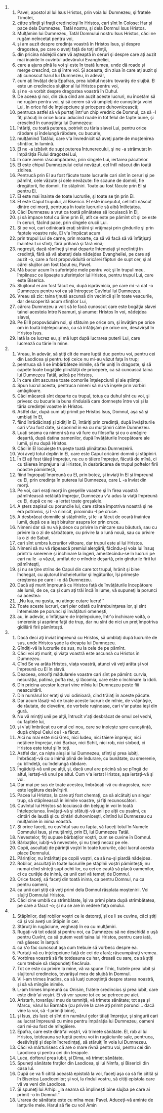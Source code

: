 <ol>
  <li>
    <ol>
      <li>Pavel, apostol al lui Isus Hristos, prin voia lui Dumnezeu, şi fratele Timotei,</li>
      <li>către sfinţii şi fraţii credincioşi în Hristos, cari sînt în Colose: Har şi pace dela Dumnezeu, Tatăl nostru, şi dela Domnul Isus Hristos.</li>
      <li>Mulţămim lui Dumnezeu, Tatăl Domnului nostru Isus Hristos, căci ne rugăm neîncetat pentru voi,</li>
      <li>şi am auzit despre credinţa voastră în Hristos Isus, şi despre dragostea, pe care o aveţi faţă de toţi sfinţii,</li>
      <li>din pricina nădejdii care vă aşteaptă în ceruri şi despre care aţi auzit mai înainte în cuvîntul adevărului Evangheliei,</li>
      <li>care a ajuns pînă la voi şi este în toată lumea, unde dă roade şi merge crescînd, ca şi între voi. Şi aceasta, din ziua în care aţi auzit şi aţi cunoscut harul lui Dumnezeu, în adevăr,</li>
      <li>cum aţi învăţat dela Epafras, prea iubitul nostru tovarăş de slujbă. El este un credincios slujitor al lui Hristos pentru voi,</li>
      <li>şi ne -a vorbit despre dragostea voastră în Duhul.</li>
      <li>De aceea şi noi, din ziua cînd am auzit aceste lucruri, nu încetăm să ne rugăm pentru voi, şi să cerem să vă umpleţi de cunoştinţa voiei Lui, în orice fel de înţelepciune şi pricepere duhovnicească;</li>
      <li>pentruca astfel să vă purtaţi într'un chip vrednic de Domnul, ca să -I fiţi plăcuţi în orice lucru: aducînd roade în tot felul de fapte bune, şi crescînd în cunoştinţa lui Dumnezeu:</li>
      <li>întăriţi, cu toată puterea, potrivit cu tăria slavei Lui, pentru orice răbdare şi îndelungă răbdare, cu bucurie,</li>
      <li>mulţămind Tatălui, care v'a învrednicit să aveţi parte de moştenirea sfinţilor, în lumină.</li>
      <li>El ne -a izbăvit de supt puterea întunerecului, şi ne -a strămutat în Împărăţia Fiului dragostei Lui,</li>
      <li>în care avem răscumpărarea, prin sîngele Lui, iertarea păcatelor.</li>
      <li>El este chipul Dumnezeului celui nevăzut, cel întîi născut din toată zidirea.</li>
      <li>Pentrucă prin El au fost făcute toate lucrurile cari sînt în ceruri şi pe pămînt, cele văzute şi cele nevăzute: fie scaune de domnii, fie dregătorii, fie domnii, fie stăpîniri. Toate au fost făcute prin El şi pentru El.</li>
      <li>El este mai înainte de toate lucrurile, şi toate se ţin prin El.</li>
      <li>El este Capul trupului, al Bisericii. El este începutul, cel întîi născut dintre cei morţi, pentruca în toate lucrurile să aibă întîietatea.</li>
      <li>Căci Dumnezeu a vrut ca toată plinătatea să locuiască în El,</li>
      <li>şi să împace totul cu Sine prin El, atît ce este pe pămînt cît şi ce este în ceruri, făcînd pace, prin sîngele crucii Lui.</li>
      <li>Şi pe voi, cari odinioară eraţi străini şi vrăjmaşi prin gîndurile şi prin faptele voastre rele, El v'a împăcat acum</li>
      <li>prin trupul Lui de carne, prin moarte, ca să vă facă să vă înfăţişaţi înaintea Lui sfinţi, fără prihană şi fără vină;</li>
      <li>negreşit, dacă rămîneţi şi mai departe întemeiaţi şi neclintiţi în credinţă, fără să vă abateţi dela nădejdea Evangheliei, pe care aţi auzit -o, care a fost propovăduită oricărei făpturi de supt cer, şi al cărei slujitor am fost făcut eu, Pavel.</li>
      <li>Mă bucur acum în suferinţele mele pentru voi; şi în trupul meu, împlinesc ce lipseşte suferinţelor lui Hristos, pentru trupul Lui, care este Biserica.</li>
      <li>Slujitorul ei am fost făcut eu, după isprăvnicia, pe care mi -a dat -o Dumnezeu pentru voi ca să întregesc Cuvîntul lui Dumnezeu.</li>
      <li>Vreau să zic: taina ţinută ascunsă din vecinicii şi în toate veacurile, dar descoperită acum sfinţilor Lui,</li>
      <li>cărora Dumnezeu a voit să le facă cunoscut care este bogăţia slavei tainei acesteia între Neamuri, şi anume: Hristos în voi, nădejdea slavei.</li>
      <li>Pe El Îl propovăduim noi, şi sfătuim pe orice om, şi învăţăm pe orice om în toată înţelepciunea, ca să înfăţişăm pe orice om, desăvîrşit în Hristos Isus.</li>
      <li>Iată la ce lucrez eu, şi mă lupt după lucrarea puterii Lui, care lucrează cu tărie în mine.</li>
    </ol>
  </li>
  <li>
    <ol>
      <li>Vreau, în adevăr, să ştiţi cît de mare luptă duc pentru voi, pentru cei din Laodicea şi pentru toţi ceice nu mi-au văzut faţa în trup;</li>
      <li>pentruca să li se îmbărbăteze inimile, să fie uniţi în dragoste, şi să capete toate bogăţiile plinătăţii de pricepere, ca să cunoască taina lui Dumnezeu Tatăl, adică pe Hristos,</li>
      <li>în care sînt ascunse toate comorile înţelepciunii şi ale ştiinţei.</li>
      <li>Spun lucrul acesta, pentruca nimeni să nu vă înşele prin vorbiri amăgitoare.</li>
      <li>Căci măcarcă sînt departe cu trupul, totuş cu duhul sînt cu voi, şi privesc cu bucurie la buna rînduială care domneşte între voi şi la tăria credinţei voastre în Hristos.</li>
      <li>Astfel dar, după cum aţi primit pe Hristos Isus, Domnul, aşa să şi umblaţi în El,</li>
      <li>fiind înrădăcinaţi şi zidiţi în El, întăriţi prin credinţă, după învăţăturile cari v'au fost date, şi sporind în ea cu mulţămiri către Dumnezeu.</li>
      <li>Luaţi seama ca nimeni să nu vă fure cu filosofia şi cu o amăgire deşartă, după datina oamenilor, după învăţăturile începătoare ale lumii, şi nu după Hristos.</li>
      <li>Căci în El locuieşte trupeşte toată plinătatea Dumnezeirii.</li>
      <li>Voi aveţi totul deplin în El, care este Capul oricărei domnii şi stăpîniri.</li>
      <li>În El aţi fost tăiaţi împrejur, nu cu o tăiere împrejur, făcută de mînă, ci cu tăierea împrejur a lui Hristos, în desbrăcarea de trupul poftelor firii noastre pămînteşti,</li>
      <li>fiind îngropaţi împreună cu El, prin botez, şi înviaţi în El şi împreună cu El, prin credinţa în puterea lui Dumnezeu, care L -a înviat din morţi.</li>
      <li>Pe voi, cari eraţi morţi în greşelile voastre şi în firea voastră pămîntească netăiată împrejur, Dumnezeu v'a adus la viaţă împreună cu El, după ce ne -a iertat toate greşalele.</li>
      <li>A şters zapisul cu poruncile lui, care stătea împotriva noastră şi ne era potrivnic, şi l -a nimicit, pironindu -l pe cruce.</li>
      <li>A desbrăcat domniile şi stăpînirile, şi le -a făcut de ocară înaintea lumii, după ce a ieşit biruitor asupra lor prin cruce.</li>
      <li>Nimeni dar să nu vă judece cu privire la mîncare sau băutură, sau cu privire la o zi de sărbătoare, cu privire la o lună nouă, sau cu privire la o zi de Sabat,</li>
      <li>cari sînt umbra lucrurilor viitoare, dar trupul este al lui Hristos.</li>
      <li>Nimeni să nu vă răpească premiul alergării, făcîndu-şi voia lui însuş printr'o smerenie şi închinare la îngeri, amestecîndu-se în lucruri pe cari nu le -a văzut, umflat de o mîndrie deşartă, prin gîndurile firii lui pămînteşti,</li>
      <li>şi nu se ţine strîns de Capul din care tot trupul, hrănit şi bine închegat, cu ajutorul încheieturilor şi legăturilor, îşi primeşte creşterea pe care i -o dă Dumnezeu.</li>
      <li>Dacă aţi murit împreună cu Hristos faţă de învăţăturile începătoare ale lumii, de ce, ca şi cum aţi trăi încă în lume, vă supuneţi la porunci ca acestea:</li>
      <li>,,Nu lua, nu gusta, nu atinge cutare lucru!``</li>
      <li>Toate aceste lucruri, cari pier odată cu întrebuinţarea lor, şi sînt întemeiate pe porunci şi învăţături omeneşti,</li>
      <li>au, în adevăr, o înfăţişare de înţelepciune, într'o închinare voită, o smerenie şi asprime faţă de trup, dar nu sînt de nici un preţ împotriva gîdilării firii pămînteşti.</li>
    </ol>
  </li>
  <li>
    <ol>
      <li>Dacă deci aţi înviat împreună cu Hristos, să umblaţi după lucrurile de sus, unde Hristos şade la dreapta lui Dumnezeu.</li>
      <li>Gîndiţi-vă la lucrurile de sus, nu la cele de pe pămînt.</li>
      <li>Căci voi aţi murit, şi viaţa voastră este ascunsă cu Hristos în Dumnezeu.</li>
      <li>Cînd Se va arăta Hristos, viaţa voastră, atunci vă veţi arăta şi voi împreună cu El în slavă.</li>
      <li>Deaceea, omorîţi mădularele voastre cari sînt pe pămînt: curvia, necurăţia, patima, pofta rea, şi lăcomia, care este o închinare la idoli.</li>
      <li>Din pricina acestor lucruri vine mînia lui Dumnezeu peste fiii neascultării.</li>
      <li>Din numărul lor eraţi şi voi odinioară, cînd trăiaţi în aceste păcate.</li>
      <li>Dar acum lăsaţi-vă de toate aceste lucruri: de mînie, de vrăjmăşie, de răutate, de clevetire, de vorbele ruşinoase, cari v'ar putea ieşi din gură.</li>
      <li>Nu vă minţiţi unii pe alţii, întrucît v'aţi desbrăcat de omul cel vechi, cu faptele lui,</li>
      <li>şi v'aţi îmbrăcat cu omul cel nou, care se înoieşte spre cunoştinţă, după chipul Celui ce l -a făcut.</li>
      <li>Aici nu mai este nici Grec, nici Iudeu, nici tăiere împrejur, nici netăiere împrejur, nici Barbar, nici Schit, nici rob, nici slobod, ci Hristos este totul şi în toţi.</li>
      <li>Astfel dar, ca nişte aleşi ai lui Dumnezeu, sfinţi şi prea iubiţi, îmbrăcaţi-vă cu o inimă plină de îndurare, cu bunătate, cu smerenie, cu blîndeţă, cu îndelungă răbdare.</li>
      <li>Îngăduiţi-vă unii pe alţii, şi, dacă unul are pricină să se plîngă de altul, iertaţi-vă unul pe altul. Cum v'a iertat Hristos, aşa iertaţi-vă şi voi.</li>
      <li>Dar mai pe sus de toate acestea, îmbrăcaţi-vă cu dragostea, care este legătura desăvîrşirii.</li>
      <li>Pacea lui Hristos, la care aţi fost chemaţi, ca să alcătuiţi un singur trup, să stăpînească în inimile voastre, şi fiţi recunoscători.</li>
      <li>Cuvîntul lui Hristos să locuiască din belşug în voi în toată înţelepciunea. Învăţaţi-vă şi sfătuiţi-vă unii pe alţii cu psalmi, cu cîntări de laudă şi cu cîntări duhovniceşti, cîntînd lui Dumnezeu cu mulţămire în inima voastră.</li>
      <li>Şi orice faceţi, cu cuvîntul sau cu fapta, să faceţi totul în Numele Domnului Isus, şi mulţămiţi, prin El, lui Dumnezeu Tatăl.</li>
      <li>Nevestelor, fiţi supuse bărbaţilor voştri, cum se cuvine în Domnul.</li>
      <li>Bărbaţilor, iubiţi-vă nevestele, şi nu ţineţi necaz pe ele.</li>
      <li>Copii, ascultaţi de părinţii voştri în toate lucrurile, căci lucrul acesta place Domnului.</li>
      <li>Părinţilor, nu întărîtaţi pe copiii voştri, ca să nu-şi piardă nădejdea.</li>
      <li>Robilor, ascultaţi în toate lucrurile pe stăpînii voştri pămînteşti; nu numai cînd sînteţi supt ochii lor, ca cei ce caută să placă oamenilor, ci cu curăţie de inimă, ca unii cari vă temeţi de Domnul.</li>
      <li>Orice faceţi, să faceţi din toată inima, ca pentru Domnul, nu ca pentru oameni,</li>
      <li>ca unii cari ştiţi că veţi primi dela Domnul răsplata moştenirii. Voi slujiţi Domnului Hristos.</li>
      <li>Căci cine umblă cu strîmbătate, îşi va primi plata după strîmbătatea, pe care a făcut -o; şi nu se are în vedere faţa omului.</li>
    </ol>
  </li>
  <li>
    <ol>
      <li>Stăpînilor, daţi robilor voştri ce le datoraţi, şi ce li se cuvine, căci ştiţi că şi voi aveţi un Stăpîn în cer.</li>
      <li>Stăruiţi în rugăciune, vegheaţi în ea cu mulţămiri.</li>
      <li>Rugaţi-vă tot odată şi pentru noi, ca Dumnezeu să ne deschidă o uşă pentru Cuvînt, ca să putem vesti taina lui Hristos, pentru care iată, mă găsesc în lanţuri:</li>
      <li>ca s'o fac cunoscut aşa cum trebuie să vorbesc despre ea.</li>
      <li>Purtaţi-vă cu înţelepciune faţă de cei de afară; răscumpăraţi vremea.</li>
      <li>Vorbirea voastră să fie totdeauna cu har, dreasă cu sare, ca să ştiţi cum trebuie să răspundeţi fiecăruia.</li>
      <li>Tot ce este cu privire la mine, vă va spune Tihic, fratele prea iubit şi slujitorul credincios, tovarăşul meu de slujbă în Domnul.</li>
      <li>Vi l-am trimes înadins, ca să luaţi cunoştinţă despre starea noastră, şi să vă mîngîie inimile.</li>
      <li>L-am trimes împreună cu Onisim, fratele credincios şi prea iubit, care este dintr'ai voştri. Ei vă vor spune tot ce se petrece pe aici.</li>
      <li>Aristarh, tovarăşul meu de temniţă, vă trimete sănătate; tot aşa şi Marcu, vărul lui Barnaba (cu privire la care aţi primit porunci... dacă vine la voi, să -l primiţi bine),</li>
      <li>şi Isus, zis Iust: ei sînt din numărul celor tăiaţi împrejur, şi singurii cari au lucrat împreună cu mine pentru Împărăţia lui Dumnezeu, oameni cari mi-au fost de mîngăiere.</li>
      <li>Epafra, care este dintr'ai voştri, vă trimete sănătate. El, rob al lui Hristos, totdeauna se luptă pentru voi în rugăciunile sale, pentruca, desăvîrşiţi şi deplin încredinţaţi, să stăruiţi în voia lui Dumnezeu.</li>
      <li>Căci vă mărturisesc că are o mare rîvnă pentru voi, pentru cei din Laodicea şi pentru cei din Ierapole.</li>
      <li>Luca, doftorul prea iubit, şi Dima, vă trimet sănătate.</li>
      <li>Spuneţi sănătate fraţilor din Laodicea, şi lui Nimfa, şi Bisericii din casa lui.</li>
      <li>După ce va fi citită această epistolă la voi, faceţi aşa ca să fie citită şi în Biserica Laodicenilor; şi voi, la rîndul vostru, să citiţi epistola care vă va veni din Laodicea.</li>
      <li>Şi spuneţi lui Arhip: ,,Ia seama să împlineşti bine slujba pe care ai primit -o în Domnul.``</li>
      <li>Urarea de sănătate este cu mîna mea: Pavel. Aduceţi-vă aminte de lanţurile mele. Harul să fie cu voi! Amin</li>
    </ol>
  </li>
</ol>